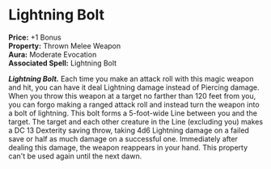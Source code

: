 # Lightning Bolt

**Price:** +1 Bonus  
**Property:** Thrown Melee Weapon  
**Aura:** Moderate Evocation  
**Associated Spell:** Lightning Bolt  

***Lightning Bolt.*** Each time you make an attack roll with this magic weapon and hit, you can have it deal Lightning damage instead of Piercing damage.  
When you throw this weapon at a target no farther than 120 feet from you, you can forgo making a ranged attack roll and instead turn the weapon into a bolt of lightning. This bolt forms a 5-foot-wide Line between you and the target. The target and each other creature in the Line (excluding you) makes a DC 13 Dexterity saving throw, taking 4d6 Lightning damage on a failed save or half as much damage on a successful one. Immediately after dealing this damage, the weapon reappears in your hand. This property can't be used again until the next dawn.